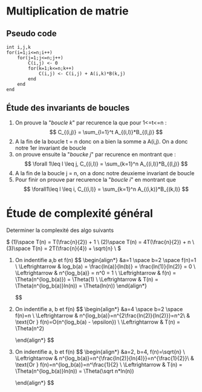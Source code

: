# Multiplication de matrie

## Pseudo code
```
int i,j,k
for(i=1;i<=n;i++)
    for(j=1;j<=n;j++)
        C(i,j) <- 0
        for(k=1;k<=n;k++)
            C(i,j) <- C(i,j) + A(i,k)*B(k,j)
        end
    end
end 
```

## Étude des invariants de boucles

1. On prouve la "*boucle k*" par recurence la que pour 1<=t<=n :
$$
C_{(i,j)} = \sum_{l=1}^t A_{(i,l)}*B_{(l,j)}
$$
2. A la fin de la boucle t = n donc on a bien la somme a A(i,j). On a donc notre 1er invariant de boucle
3. on prouve ensuite la "*boucke j*" par recurence en montrant que :
$$
\forall 1\leq l \leq j, C_{(i,l)} = \sum_{k=1}^n A_{(i,l)}*B_{(l,j)}
$$ 
4. A la fin de la boucle j = n, on a donc notre deuxieme invariant de boucle
5. Pour finir on prouve par recurence la "*boucle i*" en montrant que
$$
\forall1\leq l \leq i, C_{(i,l)} = \sum_{k=1}^n A_{(i,k)}*B_{(k,l)}
$$

# Étude de complexité général
<!-- https://celene.insa-cvl.fr/pluginfile.php/57573/mod_resource/content/4/CM5-Divide.pdf -->
Determiner la complexité des algo suivants

$
(1)\space T(n) = T(\frac{n}{2}) + 1 \\
(2)\space T(n) = 4T(\frac{n}{2}) + n \\
(3)\space T(n) = 2T(\frac{n}{4}) + \sqrt{n} \\
$

1. On indentifie a,b et f(n)
   $$
   \begin{align*} 
    &a=1 \space b=2 \space f(n)=1 \\
   \Leftrightarrow & log_b(a) = \frac{ln(a)}{ln(b)} = \frac{ln(1)}{ln(2)} = 0 \\
   \Leftrightarrow & n^{log_b(a)} = n^0 = 1 \\
   \Leftrightarrow & f(n) = \Theta(n^{log_b(a)}) = \Theta(1) \\
   \Leftrightarrow & T(n) = \Theta(n^{log_b(a)}ln(n)) = \Theta(ln(n))
   \end{align*} 

   $$
2. On indentifie a, b et f(n)
   $$
   \begin{align*} 
    &a=4 \space b=2 \space f(n)=n \\
    \Leftrightarrow & n^{log_b(a)}=n^{2\frac{ln(2)}{ln(2)}}=n^2\\
    & \text{Or } f(n)=O(n^{log_b(a) - \epsilon}) \\
    \Leftrightarrow & T(n) = \Theta(n^2)

   \end{align*} 
   $$
3. On indentifie a, b et f(n)
   $$
   \begin{align*} 
    &a=2, b=4, f(n)=\sqrt{n} \\
    \Leftrightarrow & n^{log_b(a)}=n^{\frac{ln(2)}{ln(4)}}=n^{\frac{1}{2}}\\
    & \text{Or } f(n)=n^{log_b(a)}=n^\frac{1}{2} \\
    \Leftrightarrow & T(n) = \Theta(n^{log_b(a)}ln(n)) = \Theta(\sqrt n*ln(n)) 

   \end{align*} 
   $$

